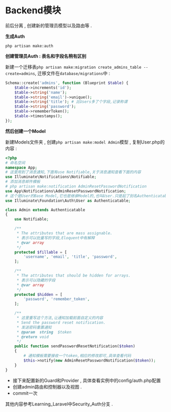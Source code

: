 # Backend模块

前后分离 , 创建新的管理员模型以及路由等 .

**生成Auth**

```
php artisan make:auth
```

**创建管理员Auth : 表名和字段名稍有区别**

新建一个迁移表`php artisan make:migration create_admins_table --create=admins`, 迁移文件在`database/migrations`中 :

```php
Schema::create('admins', function (Blueprint $table) {
    $table->increments('id');
    $table->string('name');
    $table->string('email')->unique();
    $table->string('title'); # 比Users多了个字段,记录称谓
    $table->string('password');
    $table->rememberToken();
    $table->timestamps();
});
```

**然后创建一个Model**

新建Models文件夹 , 创建`php artisan make:model Admin`模型 , 复制User.php的内容 :

```php
<?php
# 命名空间
namespace App;
# 这里用到了消息通知,下面有use Notifiable,关于消息通知查看下面的内容
use Illuminate\Notifications\Notifiable;
# 添加消息邮件模板
# php artisan make:notification AdminResetPasswordNotification
use App\Notifications\AdminResetPasswordNotification;
# 这个是User的Base Model,它也是继承Model的,也叫User.只是起了别名Authenticatable,其继承了3个接口,然后分3个trait完成了接口的功能
use Illuminate\Foundation\Auth\User as Authenticatable;

class Admin extends Authenticatable
{
    use Notifiable;

    /**
     * The attributes that are mass assignable.
     * 表示可以批量写的字段,Eloquent中有解释
     * @var array
     */
    protected $fillable = [
        'username', 'email', 'title', 'password',
    ];

    /**
     * The attributes that should be hidden for arrays.
     * 表示可以隐藏的字段
     * @var array
     */
    protected $hidden = [
        'password', 'remember_token',
    ];

    /**
     * 这里重写这个方法,让通知加载前面自定义的内容
     * Send the password reset notification.
     * 发送密码重置通知
     * @param  string  $token
     * @return void
     */
    public function sendPasswordResetNotification($token)
    {
        # 通知模板需要接收一个token,相应的修改即可,具体查看代码
        $this->notify(new AdminResetPasswordNotification($token));
    }
}
```

* 接下来配置新的Guard和Provider , 具体查看实例中的config/auth.php配置
* 创建admin路由和控制器以及视图 . 
* commit一次

其他内容参考Learning\_Laravel中Security\_Auth分支 .

